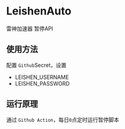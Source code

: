 # LeishenAuto
 雷神加速器     暂停API

## 使用方法
配置 `Github`Secret，设置
- LEISHEN_USERNAME
- LEISHEN_PASSWORD

## 运行原理
通过 `Github Action`，每日`0`点定时运行暂停脚本
